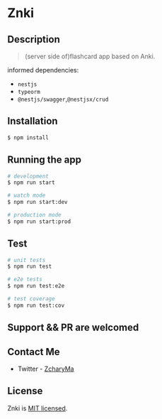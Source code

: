 # Znki

## Description

> (server side of)flashcard app based on Anki.

informed dependencies:
- `nestjs`
- `typeorm`
- `@nestjs/swagger`,`@nestjsx/crud`

## Installation

```bash
$ npm install
```

## Running the app

```bash
# development
$ npm run start

# watch mode
$ npm run start:dev

# production mode
$ npm run start:prod
```

## Test

```bash
# unit tests
$ npm run test

# e2e tests
$ npm run test:e2e

# test coverage
$ npm run test:cov
```

## Support && PR are welcomed

## Contact Me

- Twitter - [ZcharyMa](https://twitter.com/zcharyma)

## License

  Znki is [MIT licensed](LICENSE).
